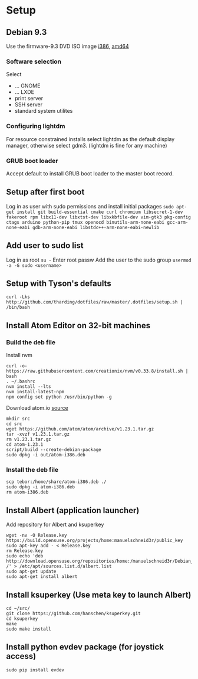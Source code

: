 # Setup

## Debian 9.3
Use the firmware-9.3 DVD ISO image [i386](https://cdimage.debian.org/cdimage/unofficial/non-free/cd-including-firmware/9.3.0+nonfree/i386/iso-dvd/firmware-9.3.0-i386-DVD-1.iso), [amd64](https://cdimage.debian.org/cdimage/unofficial/non-free/cd-including-firmware/9.3.0+nonfree/amd64/iso-dvd/firmware-9.3.0-amd64-DVD-1.iso)

### Software selection
Select
 * ... GNOME
 * ... LXDE
 * print server
 * SSH server
 * standard system utilites
 
### Configuring lightdm
For resource constrained installs select lightdm as the default display manager, otherwise select gdm3. (lightdm is fine for any machine)

### GRUB boot loader
Accept default to install GRUB boot loader to the master boot record.

## Setup after first boot
Log in as user with sudo permissions and install initial packages
`sudo apt-get install git build-essential cmake curl chromium libsecret-1-dev fakeroot rpm libx11-dev libxtst-dev libxkbfile-dev vim-gtk3 pkg-config ctags arduino python-pip tmux openocd binutils-arm-none-eabi gcc-arm-none-eabi gdb-arm-none-eabi libstdc++-arm-none-eabi-newlib`

## Add user to sudo list
Log in as root
`su -` Enter root passw
Add the user to the sudo group
`usermod -a -G sudo <username>`

## Setup with Tyson's defaults
`curl -Lks http://github.com/tharding/dotfiles/raw/master/.dotfiles/setup.sh | /bin/bash`

## Install Atom Editor on 32-bit machines
### Build the deb file
Install nvm
```
curl -o- https://raw.githubusercontent.com/creationix/nvm/v0.33.8/install.sh | bash
. ~/.bashrc
nvm install --lts
nvm install-latest-npm
npm config set python /usr/bin/python -g
```
Download atom.io [source](https://github.com/atom/atom/archive/v1.23.1.tar.gz)
```
mkdir src
cd src
wget https://github.com/atom/atom/archive/v1.23.1.tar.gz
tar -xvzf v1.23.1.tar.gz
rm v1.23.1.tar.gz
cd atom-1.23.1
script/build --create-debian-package
sudo dpkg -i out/atom-i386.deb
```

### Install the deb file
```
scp tebor:/home/share/atom-i386.deb ./
sudo dpkg -i atom-i386.deb
rm atom-i386.deb
```

## Install Albert (application launcher)
Add repository for Albert and ksuperkey
```
wget -nv -O Release.key https://build.opensuse.org/projects/home:manuelschneid3r/public_key
sudo apt-key add - < Release.key
rm Release.key
sudo echo 'deb http://download.opensuse.org/repositories/home:/manuelschneid3r/Debian_9.0/ /' > /etc/apt/sources.list.d/albert.list
sudo apt-get update
sudo apt-get install albert
```

## Install ksuperkey (Use meta key to launch Albert)
```
cd ~/src/
git clone https://github.com/hanschen/ksuperkey.git
cd ksuperkey
make
sudo make install
```

## Install python evdev package (for joystick access)
`sudo pip install evdev`